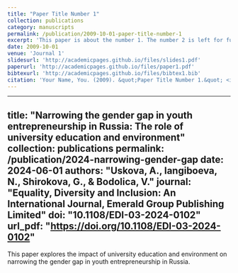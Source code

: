 ```yaml
---
title: "Paper Title Number 1"
collection: publications
category: manuscripts
permalink: /publication/2009-10-01-paper-title-number-1
excerpt: 'This paper is about the number 1. The number 2 is left for future work.'
date: 2009-10-01
venue: 'Journal 1'
slidesurl: 'http://academicpages.github.io/files/slides1.pdf'
paperurl: 'http://academicpages.github.io/files/paper1.pdf'
bibtexurl: 'http://academicpages.github.io/files/bibtex1.bib'
citation: 'Your Name, You. (2009). &quot;Paper Title Number 1.&quot; <i>Journal 1</i>. 1(1).'
---
```

---
title: "Narrowing the gender gap in youth entrepreneurship in Russia: The role of university education and environment"
collection: publications
permalink: /publication/2024-narrowing-gender-gap
date: 2024-06-01
authors: "Uskova, A., Iangiboeva, N., Shirokova, G., & Bodolica, V."
journal: "Equality, Diversity and Inclusion: An International Journal, Emerald Group Publishing Limited"
doi: "10.1108/EDI-03-2024-0102"
url_pdf: "https://doi.org/10.1108/EDI-03-2024-0102"
---
This paper explores the impact of university education and environment on narrowing the gender gap in youth entrepreneurship in Russia.